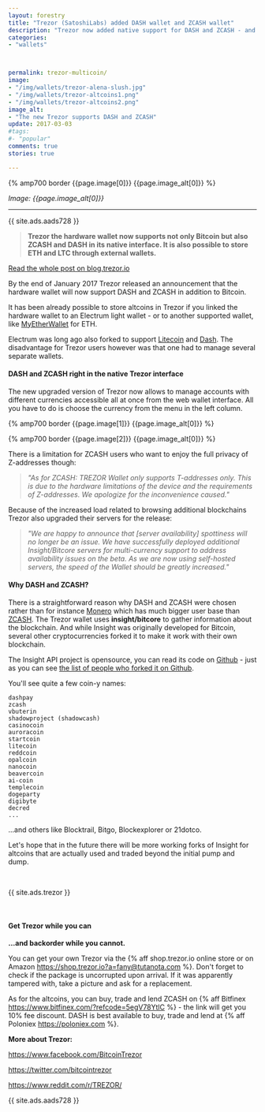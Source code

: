 ```yaml
---
layout: forestry
title: "Trezor (SatoshiLabs) added DASH wallet and ZCASH wallet"
description: "Trezor now added native support for DASH and ZCASH - and explained what the altcoin needs to get supported (looking at you, Monero)."
categories:
- "wallets"



permalink: trezor-multicoin/
image:
- "/img/wallets/trezor-alena-slush.jpg"
- "/img/wallets/trezor-altcoins1.png"
- "/img/wallets/trezor-altcoins2.png"
image_alt:
- "The new Trezor supports DASH and ZCASH"
update: 2017-03-03
#tags:
#- "popular"
comments: true
stories: true

---
```


{% amp700 border {{page.image[0]}} {{page.image_alt[0]}} %}

_Image: {{page.image_alt[0]}}_

________________________


{{ site.ads.aads728 }}

> **Trezor the hardware wallet now supports not only Bitcoin but also ZCASH and DASH in its native interface. It is also possible to store ETH and LTC through external wallets.**

[Read the whole post on blog.trezor.io](https://blog.trezor.io/multi-currency-support-bitcoin-dash-and-zcash-in-trezor-wallet-7377d812112a#.lo4zsnogf)

By the end of January 2017 Trezor released an announcement that the hardware wallet will now support DASH and ZCASH in addition to Bitcoin.

It has been already possible to store altcoins in Trezor if you linked the hardware wallet to an Electrum light wallet - or to another supported wallet, like [MyEtherWallet](https://blog.trezor.io/trezor-integration-with-myetherwallet-3e217a652e08#.2g4f3e2h7) for ETH.

Electrum was long ago also forked to support [Litecoin](https://electrum-ltc.org/) and [Dash](https://electrum-dash.org/). The disadvantage for Trezor users however was that one had to manage several separate wallets.

#### DASH and ZCASH right in the native Trezor interface

The new upgraded version of Trezor now allows to manage accounts with different currencies accessible all at once from the web wallet interface. All you have to do is choose the currency from the menu in the left column.

{% amp700 border {{page.image[1]}} {{page.image_alt[0]}} %}

{% amp700 border {{page.image[2]}} {{page.image_alt[0]}} %}

There is a limitation for ZCASH users who want to enjoy the full privacy of Z-addresses though:

> *"As for ZCASH: TREZOR Wallet only supports T-addresses only. This is due to the hardware limitations of the device and the requirements of Z-addresses. We apologize for the inconvenience caused."*

Because of the increased load related to browsing additional blockchains Trezor also upgraded their servers for the release:

> *"We are happy to announce that [server availability] spottiness will no longer be an issue. We have successfully deployed additional Insight/Bitcore servers for multi-currency support to address availability issues on the beta. As we are now using self-hosted servers, the speed of the Wallet should be greatly increased."*

#### Why DASH and ZCASH?

There is a straightforward reason why DASH and ZCASH were chosen rather than for instance [Monero](http://coinmarketcap.com/currencies/monero/) which has much bigger user base than [ZCASH](http://coinmarketcap.com/currencies/zcash/). The Trezor wallet uses **insight/bitcore** to gather information about the blockchain. And while Insight was originally developed for Bitcoin, several other cryptocurrencies forked it to make it work with their own blockchain.

The Insight API project is opensource, you can read its code on [Github](https://github.com/bitpay/insight-api/) - just as you can see [the list of people who forked it on Github](https://github.com/bitpay/insight-api/network/members).

You'll see quite a few coin-y names:

```
dashpay
zcash
vbuterin
shadowproject (shadowcash)
casinocoin
auroracoin
startcoin
litecoin
reddcoin
opalcoin
nanocoin
beavercoin
ai-coin
templecoin
dogeparty
digibyte
decred
...
```

...and others like Blocktrail, Bitgo, Blockexplorer or 21dotco.

Let's hope that in the future there will be more working forks of Insight for altcoins that are actually used and traded beyond the initial pump and dump.


&nbsp;

{{ site.ads.trezor }}

&nbsp;

#### Get Trezor while you can

**...and backorder while you cannot.**

You can get your own Trezor via the {% aff shop.trezor.io online store or on Amazon https://shop.trezor.io?a=fany@tutanota.com %}. Don't forget to check if the package is uncorrupted upon arrival. If it was apparently tampered with, take a picture and ask for a replacement.

As for the altcoins, you can buy, trade and lend ZCASH on {% aff Bitfinex https://www.bitfinex.com/?refcode=5egV78YtlC %} - the link will get you 10% fee discount.
DASH is best available to buy, trade and lend at {% aff Poloniex https://poloniex.com %}.

**More about Trezor:**

<a target="_blank" href="https://www.facebook.com/BitcoinTrezor"><i class="fa fa-facebook"></i> https://www.facebook.com/BitcoinTrezor</a>

<a target="_blank" href="https://twitter.com/bitcointrezor"><i class="fa fa-twitter"></i> https://twitter.com/bitcointrezor</a>

<a target="_blank" href="https://www.reddit.com/r/TREZOR/"><i class="fa fa-reddit"></i> https://www.reddit.com/r/TREZOR/</a>

{{ site.ads.aads728 }}
